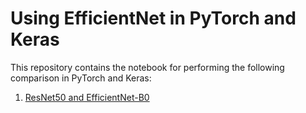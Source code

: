 # Using EfficientNet in PyTorch and Keras

This repository contains the notebook for performing the following comparison in PyTorch and Keras:

1. [ResNet50 and EfficientNet-B0](EfficientNet_ResNet50.ipynb)

